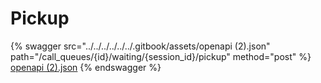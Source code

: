 # Pickup

{% swagger src="../../../../../../.gitbook/assets/openapi (2).json" path="/call_queues/{id}/waiting/{session_id}/pickup" method="post" %}
[openapi (2).json](<../../../../../../.gitbook/assets/openapi (2).json>)
{% endswagger %}
